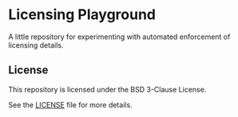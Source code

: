 # Licensing Playground

A little repository for experimenting with automated enforcement of licensing details.

## License

This repository is licensed under the BSD 3-Clause License.

See the [LICENSE](LICENSE) file for more details.
